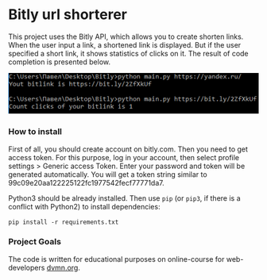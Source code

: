 # Bitly url shorterer

This project uses the Bitly API, which allows you to create shorten links. When the user input a link, a shortened link is displayed. But if the user specified a short link, it shows statistics of clicks on it. The result of code completion is presented below.

![Image alt](https://github.com/Fiskless/Bitly/blob/master/Bitly_example.png)

### How to install

First of all, you should create account on bitly.com. Then you need to get access token. For this purpose, log in your account, then select profile settings > Generic access Token. Enter your password and token will be generated automatically. You will get a token string similar to 99c09e20aa122225122fc1977542fecf77771da7.

Python3 should be already installed. 
Then use `pip` (or `pip3`, if there is a conflict with Python2) to install dependencies:
```
pip install -r requirements.txt
```

### Project Goals

The code is written for educational purposes on online-course for web-developers [dvmn.org](https://dvmn.org/).
